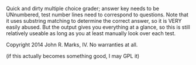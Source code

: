 Quick and dirty multiple choice grader; answer key needs to be UNnumbered, test number lines need to correspond to questions. Note that it uses substring matching to determine the correct answer, so it is VERY easily abused. But the output gives you everything at a glance, so this is still relatively useable as long as you at least manually look over each test.

Copyright 2014 John R. Marks, IV. No warranties at all. 

(if this actually becomes something good, I may GPL it) 
